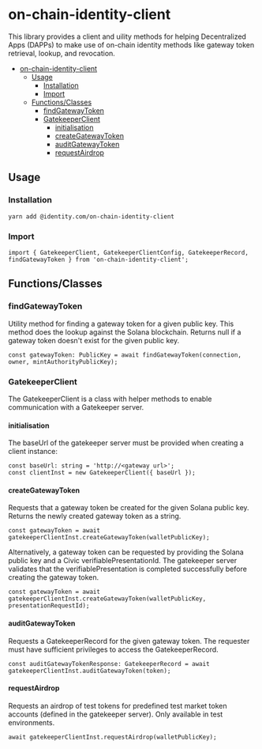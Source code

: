 # on-chain-identity-client
This library provides a client and uility methods for helping Decentralized Apps (DAPPs) to make use of on-chain identity methods like gateway token retrieval, lookup, and revocation.

- [on-chain-identity-client](#on-chain-identity-client)
  - [Usage](#usage)
    - [Installation](#installation)
    - [Import](#import)
  - [Functions/Classes](#functionsclasses)
    - [findGatewayToken](#findgatewaytoken)
    - [GatekeeperClient](#gatekeeperclient)
      - [initialisation](#initialisation)
      - [createGatewayToken](#creategatewaytoken)
      - [auditGatewayToken](#auditgatewaytoken)
      - [requestAirdrop](#requestairdrop)

## Usage
### Installation
```
yarn add @identity.com/on-chain-identity-client
```
### Import
```
import { GatekeeperClient, GatekeeperClientConfig, GatekeeperRecord, findGatewayToken } from 'on-chain-identity-client';
```

## Functions/Classes
### findGatewayToken
Utility method for finding a gateway token for a given public key. This method does the lookup against the Solana blockchain. Returns null if a gateway token doesn't exist for the given public key.
```
const gatewayToken: PublicKey = await findGatewayToken(connection, owner, mintAuthorityPublicKey);
```

### GatekeeperClient
The GatekeeperClient is a class with helper methods to enable communication with a Gatekeeper server.

#### initialisation
The baseUrl of the gatekeeper server must be provided when creating a client instance:
```
const baseUrl: string = 'http://<gateway url>';
const clientInst = new GatekeeperClient({ baseUrl });
```

#### createGatewayToken
Requests that a gateway token be created for the given Solana public key. Returns the newly created gateway token as a string.
```
const gatewayToken = await gatekeeperClientInst.createGatewayToken(walletPublicKey);
```
Alternatively, a gateway token can be requested by providing the Solana public key and a Civic verifiablePresentationId. The gatekeeper server validates that the verifiablePresentation is completed successfully before creating the gateway token.
```
const gatewayToken = await gatekeeperClientInst.createGatewayToken(walletPublicKey, presentationRequestId);
```

#### auditGatewayToken
Requests a GatekeeperRecord for the given gateway token. The requester must have sufficient privileges to access the GatekeeperRecord.
```
const auditGatewayTokenResponse: GatekeeperRecord = await gatekeeperClientInst.auditGatewayToken(token);
```

#### requestAirdrop
Requests an airdrop of test tokens for predefined test market token accounts (defined in the gatekeeper server). Only available in test environments.
```
await gatekeeperClientInst.requestAirdrop(walletPublicKey);
```
